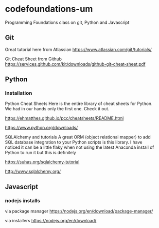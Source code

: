 # codefoundations-um
Programming Foundations class on git, Python and Javascript

## Git ##

Great tutorial here from Atlassian https://www.atlassian.com/git/tutorials/

Git Cheat Sheet from Github https://services.github.com/kit/downloads/github-git-cheat-sheet.pdf

## Python ##

### Installation ###

Python Cheat Sheets
Here is the entire library of cheat sheets for Python.  We had in our hands only the first one.  Check it out.

https://ehmatthes.github.io/pcc/cheatsheets/README.html

https://www.python.org/downloads/

SQLAlchemy and tutorials
A great ORM (object relational mapper) to add SQL database integration to your Python scripts is this library.  I have noticed it can be a little flaky when not using the latest Anaconda install of Python to run it but this is definitely 

https://suhas.org/sqlalchemy-tutorial

http://www.sqlalchemy.org/


## Javascript ##

### nodejs installs ###

via package manager https://nodejs.org/en/download/package-manager/

via installers https://nodejs.org/en/download/

